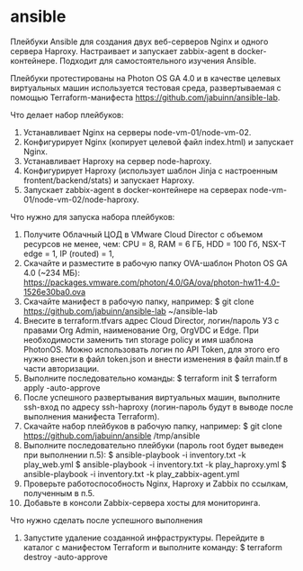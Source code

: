 # ansible
Плейбуки Ansible для создания двух веб-серверов Nginx и одного сервера Haproxy.
Настраивает и запускает zabbix-agent в docker-контейнере.
Подходит для самостоятельного изучения Ansible.

Плейбуки протестированы на Photon OS GA 4.0 и в качестве целевых виртуальных машин используется тестовая среда, развертываемая с помощью Terraform-манифеста https://github.com/jabuinn/ansible-lab.

Что делает набор плейбуков:
1. Устанавливает Nginx на серверы node-vm-01/node-vm-02.
2. Конфигурирует Nginx (копирует целевой файл index.html) и запускает Nginx.
3. Устанавливает Haproxy на сервер node-haproxy.
4. Конфигурирует Haproxy (использует шаблон Jinja с настроенным frontent/backend/stats) и запускает Haproxy.
5. Запускает zabbix-agent в docker-контейнере на серверах node-vm-01/node-vm-02/node-haproxy. 

Что нужно для запуска набора плейбуков:
1. Получите Облачный ЦОД в VMware Cloud Director с объемом ресурсов не менее, чем:
   CPU = 8,
   RAM = 6 ГБ,
   HDD = 100 Гб,
   NSX-T edge = 1,
   IP (routed) = 1,
2. Скачайте и разместите в рабочую папку OVA-шаблон Photon OS GA 4.0 (~234 МБ): https://packages.vmware.com/photon/4.0/GA/ova/photon-hw11-4.0-1526e30ba0.ova
3. Скачайте манифест в рабочую папку, например:
   $ git clone https://github.com/jabuinn/ansible-lab ~/ansible-lab
4. Внесите в terraform.tfvars адрес Cloud Director, логин/пароль УЗ с правами Org Admin, наименование Org, OrgVDC и Edge. При необходимости заменить тип storage policy и имя шаблона PhotonOS. Можно использовать логин по API Token, для этого его нужно внести в файл token.json и внести изменения в файл main.tf в части авторизации.
5. Выполните последовательно команды:
   $ terraform init
   $ terraform apply -auto-approve
6. После успешного развертывания виртуальных машин, выполните ssh-вход по адресу ssh-haproxy (логин-пароль будут в выводе после выполнения манифеста Terraform).
7. Скачайте набор плейбуков в рабочую папку, например:
   $ git clone https://github.com/jabuinn/ansible /tmp/ansible
8. Выполните последовательно плейбуки (пароль root будет выведен при выполнении п.5):
   $ ansible-playbook -i inventory.txt -k play_web.yml
   $ ansible-playbook -i inventory.txt -k play_haproxy.yml
   $ ansible-playbook -i inventory.txt -k play_zabbix-agent.yml
9. Проверьте работоспособность Nginx, Haproxy и Zabbix по ссылкам, полученным в п.5.
10. Добавьте в консоли Zabbix-сервера хосты для мониторинга.

Что нужно сделать после успешного выполнения
1. Запустите удаление созданной инфраструктуры. Перейдите в каталог с манифестом Terraform и выполните команду:
   $ terraform destroy -auto-approve